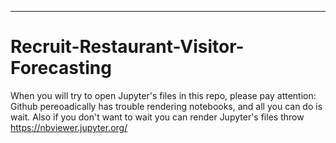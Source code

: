 ---------------------------------------
# Recruit-Restaurant-Visitor-Forecasting

When you will try to open Jupyter's files in this repo, please pay attention:
Github pereoadically has trouble rendering notebooks, and all you can do is wait.
Also if you don't want to wait you can render Jupyter's files throw https://nbviewer.jupyter.org/
